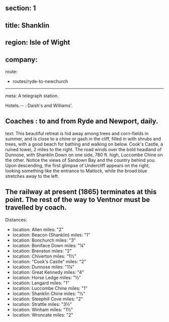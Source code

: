 section: 1
----
title: Shanklin
----
region: Isle of Wight
----
company:
----
route:
- routes/ryde-to-newchurch
----
meta: A telegraph station.

Hotels.--
: Daish's and Williams'.

Coaches
: to and from Ryde and Newport, daily.
----
text: This beautiful retreat is hid away among trees and corn-fields in summer, and is close to a chine or gash in the cliff, filled in with shrubs and trees, with a good beach for bathing and walking on below. Cook's Castle, a ruined tower, 2 miles to the right. The road winds over the bold headland of Dunnose, with Shanklin Down on one side, 780 ft. high, Luccombe Chine on the other. Notice the views of Sandown Bay and the country behind you. Upon descending, the first glimpse of Undercliff appears on the right, looking something like the entrance to Matlock, while the broad blue stretches away to the left.

The railway at present (1865) terminates at this point. The rest of the way to Ventnor must be travelled by coach.
----
Distances:

-
  location: Allen
  miles: "2"
-
  location: Beacon (Shanklin)
  miles: "1"
-
  location: Bonchurch
  miles: "3"
-
  location: Boniface Down
  miles: "¼"
-
  location: Brenston
  miles: "2"
-
  location: Chiverton
  miles: "1½"
-
  location: "Cook's Castle"
  miles: "2"
-
  location: Dunnose
  miles: "1¼"
-
  location: Great Kennedy
  miles: "4"
-
  location: Horse Ledge
  miles: "½"
-
  location: Langard
  miles: "1"
-
  location: Luccombe Chine
  miles: "1"
-
  location: Shanklin Chine
  miles: "½"
-
  location: Steephill Cove
  miles: "2"
-
  location: Strattle
  miles: "3½"
-
  location: Winham
  miles: "1½"
-
  location: Wroncate
  miles: "2"
